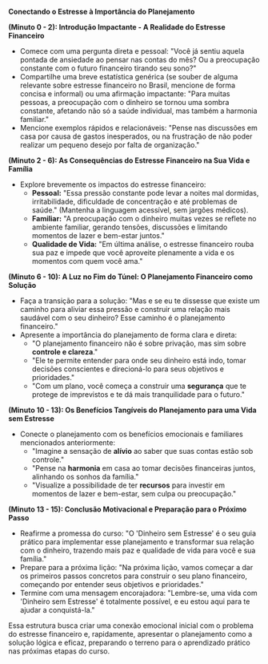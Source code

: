
**Conectando o Estresse à Importância do Planejamento**

**(Minuto 0 - 2): Introdução Impactante - A Realidade do Estresse Financeiro**

- Comece com uma pergunta direta e pessoal: "Você já sentiu aquela pontada de ansiedade ao pensar nas contas do mês? Ou a preocupação constante com o futuro financeiro tirando seu sono?"
- Compartilhe uma breve estatística genérica (se souber de alguma relevante sobre estresse financeiro no Brasil, mencione de forma concisa e informal) ou uma afirmação impactante: "Para muitas pessoas, a preocupação com o dinheiro se tornou uma sombra constante, afetando não só a saúde individual, mas também a harmonia familiar."
- Mencione exemplos rápidos e relacionáveis: "Pense nas discussões em casa por causa de gastos inesperados, ou na frustração de não poder realizar um pequeno desejo por falta de organização."

**(Minuto 2 - 6): As Consequências do Estresse Financeiro na Sua Vida e Família**

- Explore brevemente os impactos do estresse financeiro:
    - **Pessoal:** "Essa pressão constante pode levar a noites mal dormidas, irritabilidade, dificuldade de concentração e até problemas de saúde." (Mantenha a linguagem acessível, sem jargões médicos).
    - **Familiar:** "A preocupação com o dinheiro muitas vezes se reflete no ambiente familiar, gerando tensões, discussões e limitando momentos de lazer e bem-estar juntos."
    - **Qualidade de Vida:** "Em última análise, o estresse financeiro rouba sua paz e impede que você aproveite plenamente a vida e os momentos com quem você ama."

**(Minuto 6 - 10): A Luz no Fim do Túnel: O Planejamento Financeiro como Solução**

- Faça a transição para a solução: "Mas e se eu te dissesse que existe um caminho para aliviar essa pressão e construir uma relação mais saudável com o seu dinheiro? Esse caminho é o planejamento financeiro."
- Apresente a importância do planejamento de forma clara e direta:
    - "O planejamento financeiro não é sobre privação, mas sim sobre **controle e clareza**."
    - "Ele te permite entender para onde seu dinheiro está indo, tomar decisões conscientes e direcioná-lo para seus objetivos e prioridades."
    - "Com um plano, você começa a construir uma **segurança** que te protege de imprevistos e te dá mais tranquilidade para o futuro."

**(Minuto 10 - 13): Os Benefícios Tangíveis do Planejamento para uma Vida sem Estresse**

- Conecte o planejamento com os benefícios emocionais e familiares mencionados anteriormente:
    - "Imagine a sensação de **alívio** ao saber que suas contas estão sob controle."
    - "Pense na **harmonia** em casa ao tomar decisões financeiras juntos, alinhando os sonhos da família."
    - "Visualize a possibilidade de ter **recursos** para investir em momentos de lazer e bem-estar, sem culpa ou preocupação."

**(Minuto 13 - 15): Conclusão Motivacional e Preparação para o Próximo Passo**

- Reafirme a promessa do curso: "O 'Dinheiro sem Estresse' é o seu guia prático para implementar esse planejamento e transformar sua relação com o dinheiro, trazendo mais paz e qualidade de vida para você e sua família."
- Prepare para a próxima lição: "Na próxima lição, vamos começar a dar os primeiros passos concretos para construir o seu plano financeiro, começando por entender seus objetivos e prioridades."
- Termine com uma mensagem encorajadora: "Lembre-se, uma vida com 'Dinheiro sem Estresse' é totalmente possível, e eu estou aqui para te ajudar a conquistá-la."

Essa estrutura busca criar uma conexão emocional inicial com o problema do estresse financeiro e, rapidamente, apresentar o planejamento como a solução lógica e eficaz, preparando o terreno para o aprendizado prático nas próximas etapas do curso.